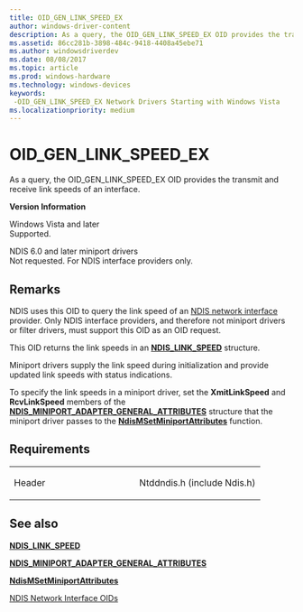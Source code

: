 ```yaml
---
title: OID_GEN_LINK_SPEED_EX
author: windows-driver-content
description: As a query, the OID_GEN_LINK_SPEED_EX OID provides the transmit and receive link speeds of an interface. Version Information Windows Vista and laterSupported. NDIS 6.0 and later miniport driversNot requested. For NDIS interface providers only.
ms.assetid: 86cc281b-3898-484c-9418-4408a45ebe71
ms.author: windowsdriverdev
ms.date: 08/08/2017
ms.topic: article
ms.prod: windows-hardware
ms.technology: windows-devices
keywords: 
 -OID_GEN_LINK_SPEED_EX Network Drivers Starting with Windows Vista
ms.localizationpriority: medium
---
```


# OID\_GEN\_LINK\_SPEED\_EX


As a query, the OID\_GEN\_LINK\_SPEED\_EX OID provides the transmit and receive link speeds of an interface.

**Version Information**

<a href="" id="windows-vista-and-later"></a>Windows Vista and later  
Supported.

<a href="" id="ndis-6-0-and-later-miniport-drivers"></a>NDIS 6.0 and later miniport drivers  
Not requested. For NDIS interface providers only.

Remarks
-------

NDIS uses this OID to query the link speed of an [NDIS network interface](https://msdn.microsoft.com/library/windows/hardware/ff566527) provider. Only NDIS interface providers, and therefore not miniport drivers or filter drivers, must support this OID as an OID request.

This OID returns the link speeds in an [**NDIS\_LINK\_SPEED**](https://msdn.microsoft.com/library/windows/hardware/ff565864) structure.

Miniport drivers supply the link speed during initialization and provide updated link speeds with status indications.

To specify the link speeds in a miniport driver, set the **XmitLinkSpeed** and **RcvLinkSpeed** members of the [**NDIS\_MINIPORT\_ADAPTER\_GENERAL\_ATTRIBUTES**](https://msdn.microsoft.com/library/windows/hardware/ff565923) structure that the miniport driver passes to the [**NdisMSetMiniportAttributes**](https://msdn.microsoft.com/library/windows/hardware/ff563672) function.

Requirements
------------

<table>
<colgroup>
<col width="50%" />
<col width="50%" />
</colgroup>
<tbody>
<tr class="odd">
<td><p>Header</p></td>
<td>Ntddndis.h (include Ndis.h)</td>
</tr>
</tbody>
</table>

## See also


[**NDIS\_LINK\_SPEED**](https://msdn.microsoft.com/library/windows/hardware/ff565864)

[**NDIS\_MINIPORT\_ADAPTER\_GENERAL\_ATTRIBUTES**](https://msdn.microsoft.com/library/windows/hardware/ff565923)

[**NdisMSetMiniportAttributes**](https://msdn.microsoft.com/library/windows/hardware/ff563672)

[NDIS Network Interface OIDs](https://msdn.microsoft.com/library/windows/hardware/ff566545)

 

 




